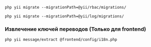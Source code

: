 ```
php yii migrate --migrationPath=@yii/rbac/migrations/
```

```
php yii migrate --migrationPath=@yii/log/migrations/
```


### Извлечение ключей переводов (Только для frontend)
```
php yii message/extract @frontend/config/i18n.php
```